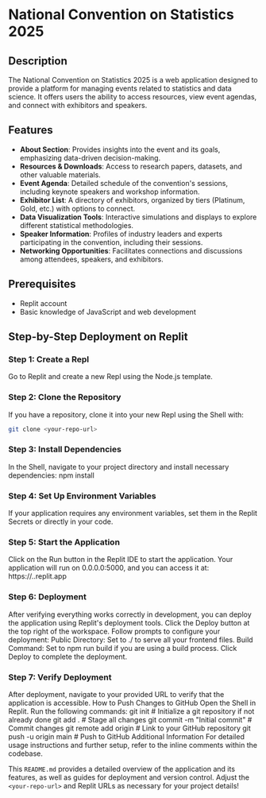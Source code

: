 # National Convention on Statistics 2025

## Description
The National Convention on Statistics 2025 is a web application designed to provide a platform for managing events related to statistics and data science. It offers users the ability to access resources, view event agendas, and connect with exhibitors and speakers.

## Features
- **About Section**: Provides insights into the event and its goals, emphasizing data-driven decision-making.
- **Resources & Downloads**: Access to research papers, datasets, and other valuable materials.
- **Event Agenda**: Detailed schedule of the convention's sessions, including keynote speakers and workshop information.
- **Exhibitor List**: A directory of exhibitors, organized by tiers (Platinum, Gold, etc.) with options to connect.
- **Data Visualization Tools**: Interactive simulations and displays to explore different statistical methodologies.
- **Speaker Information**: Profiles of industry leaders and experts participating in the convention, including their sessions.
- **Networking Opportunities**: Facilitates connections and discussions among attendees, speakers, and exhibitors.

## Prerequisites
- Replit account
- Basic knowledge of JavaScript and web development

## Step-by-Step Deployment on Replit

### Step 1: Create a Repl
Go to Replit and create a new Repl using the Node.js template.

### Step 2: Clone the Repository
If you have a repository, clone it into your new Repl using the Shell with:
   ```bash
   git clone <your-repo-url>
```
### Step 3: Install Dependencies
In the Shell, navigate to your project directory and install necessary dependencies:
npm install

### Step 4: Set Up Environment Variables
If your application requires any environment variables, set them in the Replit Secrets or directly in your code.

### Step 5: Start the Application
Click on the Run button in the Replit IDE to start the application.
Your application will run on 0.0.0.0:5000, and you can access it at:
https://<your-username>.<your-repl-name>.replit.app

### Step 6: Deployment
After verifying everything works correctly in development, you can deploy the application using Replit's deployment tools.
Click the Deploy button at the top right of the workspace.
Follow prompts to configure your deployment:
Public Directory: Set to ./ to serve all your frontend files.
Build Command: Set to npm run build if you are using a build process.
Click Deploy to complete the deployment.

### Step 7: Verify Deployment
After deployment, navigate to your provided URL to verify that the application is accessible.
How to Push Changes to GitHub
Open the Shell in Replit.
Run the following commands:
git init  # Initialize a git repository if not already done
git add .  # Stage all changes
git commit -m "Initial commit"  # Commit changes
git remote add origin <your-repo-url>  # Link to your GitHub repository
git push -u origin main  # Push to GitHub
Additional Information
For detailed usage instructions and further setup, refer to the inline comments within the codebase.

This `README.md` provides a detailed overview of the application and its features, as well as guides for deployment and version control. Adjust the `<your-repo-url>` and Replit URLs as necessary for your project details!
